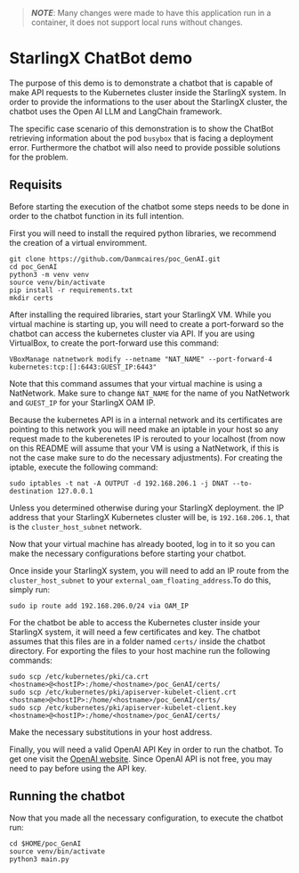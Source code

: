 > **_NOTE_**: Many changes were made to have this application run in a container,
> it does not support local runs without changes.

# StarlingX ChatBot demo

The purpose of this demo is to demonstrate a chatbot that is capable of make
API requests to the Kubernetes cluster inside the StarlingX system. In order to
provide the informations to the user about the StarlingX cluster, the chatbot
uses the Open AI LLM and LangChain framework.

The specific case scenario of this demonstration is to show the ChatBot
retrieving information about the pod `busybox` that is facing a deployment error.
Furthermore the chatbot will also need to provide possible solutions for the
problem.

## Requisits

Before starting the execution of the chatbot some steps needs to be done in
order to the chatbot function in its full intention.

First you will need to install the required python libraries, we recommend the
creation of a virtual enviromment.

```shell
git clone https://github.com/Danmcaires/poc_GenAI.git
cd poc_GenAI
python3 -m venv venv
source venv/bin/activate
pip install -r requirements.txt
mkdir certs
```

After installing the required libraries, start your StarlingX VM. While you
virtual machine is starting up, you will need to create a port-forward so the
chatbot can access the kubernetes cluster via API. If you are using VirtualBox,
to create the port-forward use this command:

```shell
VBoxManage natnetwork modify --netname "NAT_NAME" --port-forward-4 kubernetes:tcp:[]:6443:GUEST_IP:6443"
```

Note that this command assumes that your virtual machine is using a NatNetwork.
Make sure to change `ǸAT_NAME` for the name of you NatNetwork and `GUEST_IP`
for your StarlingX OAM IP.

Because the kubernetes API is in a internal network and its certificates are
pointing to this network you will need make an iptable in your host so any
request made to the kuberenetes IP is rerouted to your localhost (from now on
this README will assume that your VM is using a NatNetwork, if this is not the
case make sure to do the necessary adjustments). For creating the iptable,
execute the following command:

```shell
sudo iptables -t nat -A OUTPUT -d 192.168.206.1 -j DNAT --to-destination 127.0.0.1
```

Unless you determined otherwise during your StarlingX deployment. the IP address
that your StarlingX Kubernetes cluster will be, is `192.168.206.1`, that is the
`cluster_host_subnet` network.

Now that your virtual machine has already booted, log in to it so you can make
the necessary configurations before starting your chatbot.

Once inside your StarlingX system, you will need to add an IP route from the
`cluster_host_subnet` to your `external_oam_floating_address`.To do this, simply
run:

```shell
sudo ip route add 192.168.206.0/24 via OAM_IP
```

For the chatbot be able to access the Kubernetes cluster inside your StarlingX
system, it will need a few certificates and key. The chatbot assumes that this
files are in a folder named `certs/` inside the chatbot directory. For exporting
the files to your host machine run the following commands:

```shell
sudo scp /etc/kubernetes/pki/ca.crt <hostname>@<hostIP>:/home/<hostname>/poc_GenAI/certs/
sudo scp /etc/kubernetes/pki/apiserver-kubelet-client.crt <hostname>@<hostIP>:/home/<hostname>/poc_GenAI/certs/
sudo scp /etc/kubernetes/pki/apiserver-kubelet-client.key <hostname>@<hostIP>:/home/<hostname>/poc_GenAI/certs/
```

Make the necessary substitutions in your host address.

Finally, you will need a valid OpenAI API Key in order to run the chatbot. To
get one visit the [OpenAI website](https://platform.openai.com/docs/overview).
Since OpenAI API is not free, you may need to pay before using the API key.

## Running the chatbot

Now that you made all the necessary configuration, to execute the chatbot run:

```shell
cd $HOME/poc_GenAI
source venv/bin/activate
python3 main.py
```
